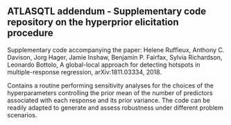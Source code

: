 ## ATLASQTL addendum - Supplementary code repository on the hyperprior elicitation procedure

Supplementary code accompanying the paper:
Helene Ruffieux, Anthony C. Davison, Jorg Hager, Jamie Inshaw, Benjamin P. Fairfax, Sylvia Richardson, Leonardo Bottolo, A global-local approach for detecting hotspots in multiple-response regression, arXiv:1811.03334, 2018.

Contains a routine performing sensitivity analyses for the choices of the hyperparameters controlling the prior mean of the number of predictors associated with each response and its prior variance. The code can be readily adapted to generate and assess robustness under different problem scenarios.